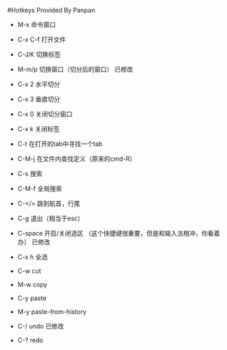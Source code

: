 #Hotkeys Provided By Panpan

- M-x 命令窗口
- C-x C-f 打开文件
- C-J/K 切换标签
- M-m/p 切换窗口（切分后的窗口） 已修改
- C-x 2 水平切分
- C-x 3 垂直切分
- C-x 0 关闭切分窗口
- C-x k 关闭标签
- C-t 在打开的tab中寻找一个tab
- C-M-j 在文件内查找定义（原来的cmd-R）
- C-s 搜索
- C-M-f 全局搜索

- C-</> 跳到航首，行尾

- C-g 退出（相当于esc）
- C-space 开启/关闭选区 （这个快捷键很重要，但是和输入法相冲，你看着办） 已修改
- C-x h 全选
- C-w cut
- M-w copy

- C-y paste
- M-y paste-from-history

- C-/ undo 已修改
- C-? redo
